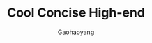 ---
title: "Cool Concise High-end"
github: https://github.com/Gaohaoyang/gaohaoyang.github.io
demo: https://gaohaoyang.github.io/
author: Gaohaoyang
ssg:
  - Jekyll
cms:
  - No Cms
---